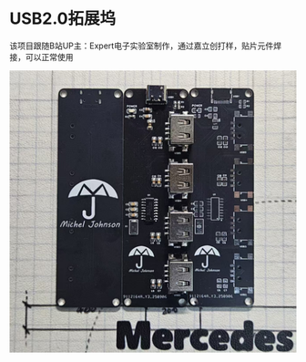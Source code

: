 # USB2.0拓展坞
该项目跟随B站UP主：Expert电子实验室制作，通过嘉立创打样，贴片元件焊接，可以正常使用

![7da7c662e51074befb0d46f1cb211ece](source/7da7c662e51074befb0d46f1cb211ece.jpg)

